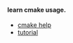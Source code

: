 #### learn cmake usage.

- [cmake help](https://cmake.org/cmake/help/v3.17/)
- [tutorial](https://cmake.org/cmake/help/v3.17/guide/tutorial/index.html)